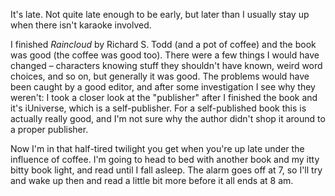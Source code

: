 <!--
.. title: 1:21 a.m.
.. date: 2010-10-10 01:29:49
.. author: Amy Brown
-->

It's late. Not quite late enough to be early, but later than I usually
stay up when there isn't karaoke involved. 

I finished <em>Raincloud</em>
by Richard S. Todd (and a pot of coffee) and the book was good (the
coffee was good too). There
were a few things I would have changed &ndash; characters knowing stuff
they shouldn't have known, weird word choices, and so on, but generally
it was good. The problems would have been caught by a good editor, and
after some investigation I see why they weren't: I took a closer look 
at the "publisher" after I finished
the book and it's iUniverse, which is a self-publisher. For a self-published
book this is actually really good, and I'm not sure why the author
didn't shop it around to a proper publisher.

Now I'm in that half-tired twilight you get when you're
up late under the influence of coffee. I'm going to head to bed with
another book and my itty bitty book light, and read until I fall asleep.
The alarm goes off at 7, so I'll try and wake up then and read a little
bit more before it all ends at 8 am.


